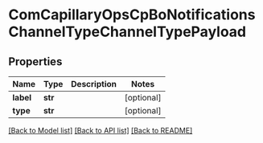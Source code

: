 # ComCapillaryOpsCpBoNotificationsChannelTypeChannelTypePayload

## Properties
Name | Type | Description | Notes
------------ | ------------- | ------------- | -------------
**label** | **str** |  | [optional] 
**type** | **str** |  | [optional] 

[[Back to Model list]](../README.md#documentation-for-models) [[Back to API list]](../README.md#documentation-for-api-endpoints) [[Back to README]](../README.md)

